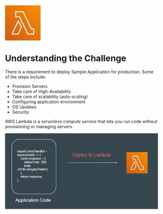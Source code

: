 
![My Image](images/image1.png)

# Understanding the Challenge

There is a requirement to deploy Sample Application for production.
Some of the steps include:

- Provision Servers
- Take care of High-Availability
- Take care of scalability (auto-scaling)
- Configuring application environment
- OS Updates
- Security

AWS Lambda is a *serverless compute service* that lets you run code without
provisioning or managing servers.

![My Image](images/image2.png)